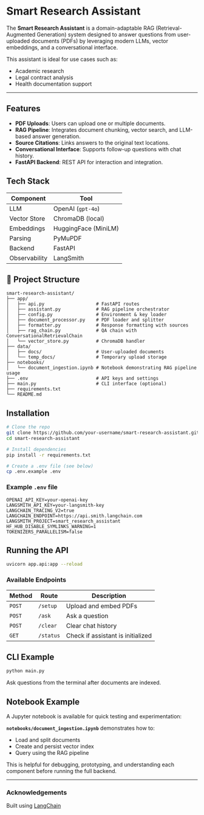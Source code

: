 # Smart Research Assistant

The **Smart Research Assistant** is a domain-adaptable RAG (Retrieval-Augmented Generation) system designed to answer questions from user-uploaded documents (PDFs) by leveraging modern LLMs, vector embeddings, and a conversational interface.

This assistant is ideal for use cases such as:
- Academic research
- Legal contract analysis
- Health documentation support

---

## Features

- **PDF Uploads**: Users can upload one or multiple documents.
- **RAG Pipeline**: Integrates document chunking, vector search, and LLM-based answer generation.
- **Source Citations**: Links answers to the original text locations.
- **Conversational Interface**: Supports follow-up questions with chat history.
- **FastAPI Backend**: REST API for interaction and integration.

## Tech Stack

| Component       | Tool                     |
|----------------|--------------------------|
| LLM            | OpenAI (`gpt-4o`)  |
| Vector Store   | ChromaDB (local)         |
| Embeddings     | HuggingFace (MiniLM)     |
| Parsing        | PyMuPDF                  |
| Backend        | FastAPI                  |
| Observability  | LangSmith    |


## 📂 Project Structure

```
smart-research-assistant/
├── app/
│   ├── api.py                   # FastAPI routes
│   ├── assistant.py             # RAG pipeline orchestrator
│   ├── config.py                # Environment & key loader
│   ├── document_processor.py    # PDF loader and splitter
│   ├── formatter.py             # Response formatting with sources
│   ├── rag_chain.py             # QA chain with ConversationalRetrievalChain
│   └── vector_store.py          # ChromaDB handler
├── data/
│   ├── docs/                    # User-uploaded documents
│   └── temp_docs/               # Temporary upload storage
├── notebooks/
│   └── document_ingestion.ipynb # Notebook demonstrating RAG pipeline usage
├── .env                         # API keys and settings
├── main.py                      # CLI interface (optional)
├── requirements.txt
└── README.md
```

## Installation

```bash
# Clone the repo
git clone https://github.com/your-username/smart-research-assistant.git
cd smart-research-assistant

# Install dependencies
pip install -r requirements.txt

# Create a .env file (see below)
cp .env.example .env
```

### Example `.env` file
```
OPENAI_API_KEY=your-openai-key
LANGSMITH_API_KEY=your-langsmith-key
LANGCHAIN_TRACING_V2=true
LANGCHAIN_ENDPOINT=https://api.smith.langchain.com
LANGSMITH_PROJECT=smart_research_assistant
HF_HUB_DISABLE_SYMLINKS_WARNING=1
TOKENIZERS_PARALLELISM=false
```

## Running the API

```bash
uvicorn app.api:app --reload
```

### Available Endpoints
| Method | Route     | Description                      |
|--------|-----------|----------------------------------|
| `POST` | `/setup`  | Upload and embed PDFs            |
| `POST` | `/ask`    | Ask a question                   |
| `POST` | `/clear`  | Clear chat history               |
| `GET`  | `/status` | Check if assistant is initialized|


## CLI Example
```bash
python main.py
```
Ask questions from the terminal after documents are indexed.

## Notebook Example
A Jupyter notebook is available for quick testing and experimentation:

**`notebooks/document_ingestion.ipynb`** demonstrates how to:
- Load and split documents
- Create and persist vector index
- Query using the RAG pipeline

This is helpful for debugging, prototyping, and understanding each component before running the full backend.

---

### Acknowledgements
Built using [LangChain](https://github.com/langchain-ai/langchain)
